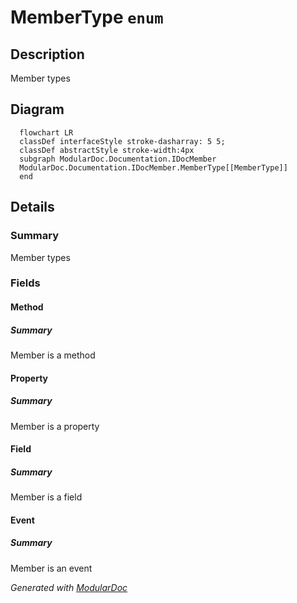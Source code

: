 # MemberType `enum`

## Description
Member types

## Diagram
```mermaid
  flowchart LR
  classDef interfaceStyle stroke-dasharray: 5 5;
  classDef abstractStyle stroke-width:4px
  subgraph ModularDoc.Documentation.IDocMember
  ModularDoc.Documentation.IDocMember.MemberType[[MemberType]]
  end
```

## Details
### Summary
Member types

### Fields
#### Method
##### Summary
Member is a method

#### Property
##### Summary
Member is a property

#### Field
##### Summary
Member is a field

#### Event
##### Summary
Member is an event

*Generated with* [*ModularDoc*](https://github.com/hailstorm75/ModularDoc)
